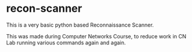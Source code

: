 # recon-scanner
This is a very basic  python based Reconnaissance Scanner.

This was made during Computer Networks Course, to reduce work in CN Lab running various commands again and again.
